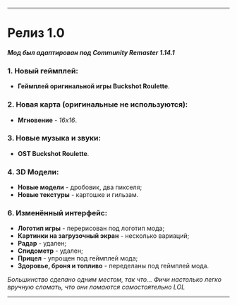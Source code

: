 ------------------------------

# Релиз 1.0
***Мод был адаптирован под Community Remaster 1.14.1***
### 1. Новый геймплей:
- **Геймплей оригинальной игры Buckshot Roulette**.
### 2. Новая карта (**оригинальные не используются**):
- **Мгновение** - *16х16*.
### 3. Новые музыка и звуки: 
- **OST Buckshot Roulette**.
### 4. 3D Модели:
- **Новые модели** - дробовик, два пикселя;
- **Новые текстуры** - картошке и гильзам.
### 6. Изменённый интерфейс:
- **Логотип игры** - перерисован под логотип мода;
- **Картинки на загрузочный экран** - несколько вариаций;
- **Радар** - удален;
- **Спидометр** - удален;
- **Прицел** - упрощен под геймплей мода;
- **Здоровье, броня и топливо** - переделаны под геймплей мода.

*Большинство сделано одним местом, так что... Фичи настолько легко вручную сломать, что они ломаются самостоятельно LOL*

-------------------------
